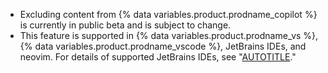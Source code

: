 - Excluding content from {% data variables.product.prodname_copilot %} is currently in public beta and is subject to change.
- This feature is supported in {% data variables.product.prodname_vs %}, {% data variables.product.prodname_vscode %}, JetBrains IDEs, and neovim. For details of supported JetBrains IDEs, see "[AUTOTITLE](/copilot/getting-started-with-github-copilot?tool=jetbrains#prerequisites)."
